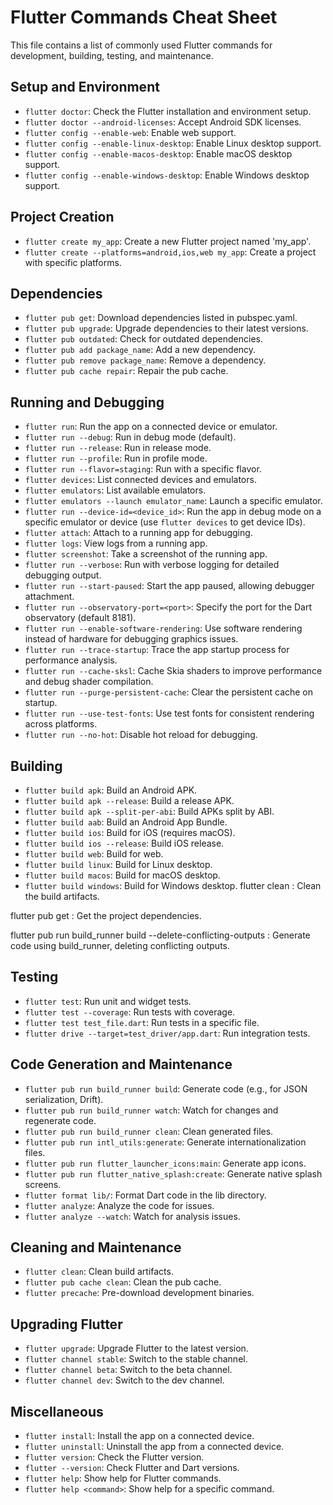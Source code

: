 # Flutter Commands Cheat Sheet

This file contains a list of commonly used Flutter commands for development, building, testing, and maintenance.

## Setup and Environment
- `flutter doctor`: Check the Flutter installation and environment setup.
- `flutter doctor --android-licenses`: Accept Android SDK licenses.
- `flutter config --enable-web`: Enable web support.
- `flutter config --enable-linux-desktop`: Enable Linux desktop support.
- `flutter config --enable-macos-desktop`: Enable macOS desktop support.
- `flutter config --enable-windows-desktop`: Enable Windows desktop support.

## Project Creation
- `flutter create my_app`: Create a new Flutter project named 'my_app'.
- `flutter create --platforms=android,ios,web my_app`: Create a project with specific platforms.

## Dependencies
- `flutter pub get`: Download dependencies listed in pubspec.yaml.
- `flutter pub upgrade`: Upgrade dependencies to their latest versions.
- `flutter pub outdated`: Check for outdated dependencies.
- `flutter pub add package_name`: Add a new dependency.
- `flutter pub remove package_name`: Remove a dependency.
- `flutter pub cache repair`: Repair the pub cache.

## Running and Debugging
- `flutter run`: Run the app on a connected device or emulator.
- `flutter run --debug`: Run in debug mode (default).
- `flutter run --release`: Run in release mode.
- `flutter run --profile`: Run in profile mode.
- `flutter run --flavor=staging`: Run with a specific flavor.
- `flutter devices`: List connected devices and emulators.
- `flutter emulators`: List available emulators.
- `flutter emulators --launch emulator_name`: Launch a specific emulator.
- `flutter run --device-id=<device_id>`: Run the app in debug mode on a specific emulator or device (use `flutter devices` to get device IDs).
- `flutter attach`: Attach to a running app for debugging.
- `flutter logs`: View logs from a running app.
- `flutter screenshot`: Take a screenshot of the running app.
- `flutter run --verbose`: Run with verbose logging for detailed debugging output.
- `flutter run --start-paused`: Start the app paused, allowing debugger attachment.
- `flutter run --observatory-port=<port>`: Specify the port for the Dart observatory (default 8181).
- `flutter run --enable-software-rendering`: Use software rendering instead of hardware for debugging graphics issues.
- `flutter run --trace-startup`: Trace the app startup process for performance analysis.
- `flutter run --cache-sksl`: Cache Skia shaders to improve performance and debug shader compilation.
- `flutter run --purge-persistent-cache`: Clear the persistent cache on startup.
- `flutter run --use-test-fonts`: Use test fonts for consistent rendering across platforms.
- `flutter run --no-hot`: Disable hot reload for debugging.

## Building
- `flutter build apk`: Build an Android APK.
- `flutter build apk --release`: Build a release APK.
- `flutter build apk --split-per-abi`: Build APKs split by ABI.
- `flutter build aab`: Build an Android App Bundle.
- `flutter build ios`: Build for iOS (requires macOS).
- `flutter build ios --release`: Build iOS release.
- `flutter build web`: Build for web.
- `flutter build linux`: Build for Linux desktop.
- `flutter build macos`: Build for macOS desktop.
- `flutter build windows`: Build for Windows desktop.
flutter clean : Clean the build artifacts.

flutter pub get : Get the project dependencies.

flutter pub run build_runner build --delete-conflicting-outputs : Generate code using build_runner, deleting conflicting outputs.

## Testing
- `flutter test`: Run unit and widget tests.
- `flutter test --coverage`: Run tests with coverage.
- `flutter test test_file.dart`: Run tests in a specific file.
- `flutter drive --target=test_driver/app.dart`: Run integration tests.

## Code Generation and Maintenance
- `flutter pub run build_runner build`: Generate code (e.g., for JSON serialization, Drift).
- `flutter pub run build_runner watch`: Watch for changes and regenerate code.
- `flutter pub run build_runner clean`: Clean generated files.
- `flutter pub run intl_utils:generate`: Generate internationalization files.
- `flutter pub run flutter_launcher_icons:main`: Generate app icons.
- `flutter pub run flutter_native_splash:create`: Generate native splash screens.
- `flutter format lib/`: Format Dart code in the lib directory.
- `flutter analyze`: Analyze the code for issues.
- `flutter analyze --watch`: Watch for analysis issues.

## Cleaning and Maintenance
- `flutter clean`: Clean build artifacts.
- `flutter pub cache clean`: Clean the pub cache.
- `flutter precache`: Pre-download development binaries.

## Upgrading Flutter
- `flutter upgrade`: Upgrade Flutter to the latest version.
- `flutter channel stable`: Switch to the stable channel.
- `flutter channel beta`: Switch to the beta channel.
- `flutter channel dev`: Switch to the dev channel.

## Miscellaneous
- `flutter install`: Install the app on a connected device.
- `flutter uninstall`: Uninstall the app from a connected device.
- `flutter version`: Check the Flutter version.
- `flutter --version`: Check Flutter and Dart versions.
- `flutter help`: Show help for Flutter commands.
- `flutter help <command>`: Show help for a specific command.